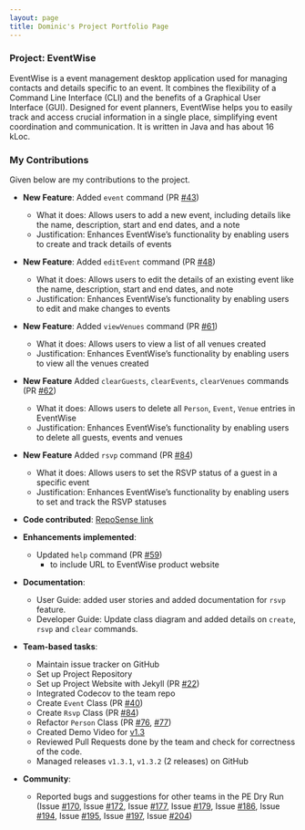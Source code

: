```yaml
---
layout: page
title: Dominic's Project Portfolio Page
---
```


### Project: EventWise

EventWise is a event management desktop application used for managing contacts and details
specific to an event. It combines the flexibility of a Command Line Interface (CLI) and the
benefits of a Graphical User Interface (GUI). Designed for event planners, EventWise helps you
to easily track and access crucial information in a single place, simplifying event coordination
and communication. It is written in Java and has about 16 kLoc.

### My Contributions
Given below are my contributions to the project.

* **New Feature**: Added `event` command (PR [#43](https://github.com/AY2324S1-CS2103-F13-3/tp/pull/43))
  * What it does: Allows users to add a new event, including details like the name, description, start and end dates, and a note
  * Justification: Enhances EventWise’s functionality by enabling users to create and track details of events
* **New Feature**: Added `editEvent` command (PR [#48](https://github.com/AY2324S1-CS2103-F13-3/tp/pull/48))
  * What it does: Allows users to edit the details of an existing event like the name, description, start and end dates, and note
  * Justification: Enhances EventWise’s functionality by enabling users to edit and make changes to events
* **New Feature**: Added `viewVenues` command (PR [#61](https://github.com/AY2324S1-CS2103-F13-3/tp/pull/61))
  * What it does: Allows users to view a list of all venues created
  * Justification: Enhances EventWise’s functionality by enabling users to view all the venues created
* **New Feature** Added `clearGuests`, `clearEvents`, `clearVenues` commands (PR [#62](https://github.com/AY2324S1-CS2103-F13-3/tp/pull/62))
  * What it does: Allows users to delete all `Person`, `Event`, `Venue` entries in EventWise
  * Justification: Enhances EventWise’s functionality by enabling users to delete all guests, events and venues
* **New Feature** Added `rsvp` command (PR [#84](https://github.com/AY2324S1-CS2103-F13-3/tp/pull/84))
  * What it does: Allows users to set the RSVP status of a guest in a specific event
  * Justification: Enhances EventWise’s functionality by enabling users to set and track the RSVP statuses

* **Code contributed**: [RepoSense link](https://nus-cs2103-ay2324s1.github.io/tp-dashboard/?search=dom-buri&breakdown=true)
* **Enhancements implemented**:
  * Updated `help` command (PR [#59](https://github.com/AY2324S1-CS2103-F13-3/tp/pull/59))
    * to include URL to EventWise product website
* **Documentation**:
  * User Guide: added user stories and added documentation for `rsvp` feature.
  * Developer Guide: Update class diagram and added details on `create`, `rsvp` and `clear` commands.
* **Team-based tasks**:
  * Maintain issue tracker on GitHub
  * Set up Project Repository
  * Set up Project Website with Jekyll (PR [#22](https://github.com/AY2324S1-CS2103-F13-3/tp/pull/22))
  * Integrated Codecov to the team repo
  * Create `Event` Class (PR [#40](https://github.com/AY2324S1-CS2103-F13-3/tp/pull/40))
  * Create `Rsvp` Class (PR [#84](https://github.com/AY2324S1-CS2103-F13-3/tp/pull/84))
  * Refactor `Person` Class (PR [#76](https://github.com/AY2324S1-CS2103-F13-3/tp/pull/76), [#77](https://github.com/AY2324S1-CS2103-F13-3/tp/pull/77))
  * Created Demo Video for [v1.3](https://drive.google.com/file/d/1FN2dsgVg_88JK2bkcxixUYlgjININqwR/view?usp=sharing)
  * Reviewed Pull Requests done by the team and check for correctness of the code.
  * Managed releases `v1.3.1`, `v1.3.2` (2 releases) on GitHub
* **Community**:
  * Reported bugs and suggestions for other teams in the PE Dry Run (Issue [#170](https://github.com/AY2324S1-CS2103T-F08-0/tp/issues/170), Issue [#172](https://github.com/AY2324S1-CS2103T-F08-0/tp/issues/172), Issue [#177](https://github.com/AY2324S1-CS2103T-F08-0/tp/issues/177), Issue [#179](https://github.com/AY2324S1-CS2103T-F08-0/tp/issues/179), Issue [#186](https://github.com/AY2324S1-CS2103T-F08-0/tp/issues/186), Issue [#194](https://github.com/AY2324S1-CS2103T-F08-0/tp/issues/194), Issue [#195](https://github.com/AY2324S1-CS2103T-F08-0/tp/issues/195), Issue [#197](https://github.com/AY2324S1-CS2103T-F08-0/tp/issues/197), Issue [#204](https://github.com/AY2324S1-CS2103T-F08-0/tp/issues/204))

